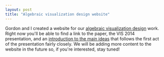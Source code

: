 ```yaml
---
layout: post
title: "Algebraic visualization design website"
---
```


Gordon and I created a website for our [algebraic visualization
design](http://algebraicvis.net) work. Right now you'll be able to
find a link to the paper, the VIS 2014 presentation, and an
[introduction to the main
ideas](http://algebraicvis.net/2014/11/11/a_primer.html) that follows
the first act of the presentation fairly closely. We will be adding
more content to the website in the future so, if you're interested,
stay tuned!
